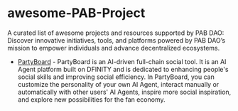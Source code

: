 # awesome-PAB-Project
A curated list of awesome projects and resources supported by PAB DAO: Discover innovative initiatives, tools, and platforms powered by PAB DAO’s mission to empower individuals and advance decentralized ecosystems.

- [PartyBoard](https://www.partyboard.org) - PartyBoard is an AI-driven full-chain social tool. It is an AI Agent platform built on DFINITY and is dedicated to enhancing people's social skills and improving social efficiency. In PartyBoard, you can customize the personality of your own AI Agent, interact manually or automatically with other users' AI Agents, inspire more social inspiration, and explore new possibilities for the fan economy.
